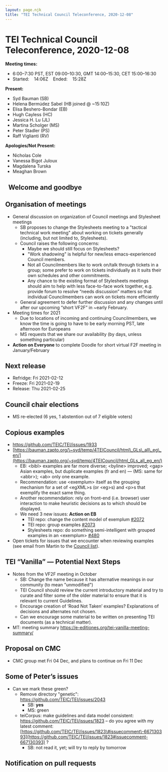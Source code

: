 ```yaml
---
layout: page.njk
title: "TEI Technical Council Teleconference, 2020-12-08"
---
```

# TEI Technical Council Teleconference, 2020-12-08
**Meeting times:** 


* 6:00–7:30 PST, EST 09:00–10:30, GMT 14:00–15:30, CET 15:00–16:30
* Started:    14:06Z    Ended:    15:28Z


**Present:**
* Syd Bauman (SB)
* Helena Bermúdez Sabel (HB joined @ \~15:10Z)
* Elisa Beshero\-Bondar (EB)
* Hugh Cayless (HC)
* Jessica H. Lu (JL)
* Martina Scholger (MS)
* Peter Stadler (PS)
* Raff Viglianti (RV)


**Apologies/Not Present:**
* Nicholas Cole
* Vanessa Bigot Juloux
* Magdalena Turska
* Meaghan Brown


 
Welcome and goodbye
-------------------


Organisation of meetings
------------------------


* General discussion on organization of Council meetings and Stylesheet meetings
	+ SB proposes to change the Stylesheets meeting to a "tactical technical work meeting" about working on tickets generally (including, but not limited to, Stylesheets).
	+ Council raises the following concerns:
		- Maybe we should still focus on Stylesheets?
		- "Work shadowing" is helpful for new/less emacs\-experienced Council members.
		- Not all Councilmembers like to work on/talk through tickets in a group; some prefer to work on tickets individually as it suits their own schedules and other commitments.
		- Any chance to the existing format of Stylesheets meetings should aim to help with less face\-to\-face work together, e.g. provide forum to resolve “needs discussion” matters so that individual Councilmembers can work on tickets more efficiently
	+ General agreement to defer further discussion and any changes until after our upcoming “short VF2F” in \~early February.
* Meeting times for 2021
	+ Due to locations of incoming and continuing Councilmembers, we know the time is going to have to be early morning PST, late afternoon for Europeans
	+ MS requests that we share our availability (by days, unless something particular)
* **Action on Everyone** to complete Doodle for short virtual F2F meeting in January/February


Next release
------------


* Refridge: Fri 2021\-02\-12
* Freeze: Fri 2021\-02\-19
* Release: Thu 2021\-02\-25


Council chair elections
-----------------------


* MS re\-elected (6 yes, 1 abstention out of 7 eligible voters)


Copious examples
----------------


* <https://github.com/TEIC/TEI/issues/1933>
* [https://bauman.zapto.org/\~syd/temp/4TEICouncil/html\_GLs\_all\_eg\_en/](https://bauman.zapto.org/~syd/temp/4TEICouncil/html_GLs_all_eg_en/)
	+ EB: \<bibl\> examples are far more diverse; \<byline\> improved; \<gap\> Asian examples, but duplicate examples (fr and en) — (MS: same for \<abbr\>); \<ab\> only one example.
	+ Recommendation: use \<exemplum\> itself as the grouping mechanism for a set of \<egXML\>s (or \<eg\>s) and \<p\>s that exemplify the exact same thing.
	+ Another recommendation: rely on front\-end (i.e. browser) user interaction to make heuristic decisions as to which should be displayed.
	+ We need 3 new issues: **Action on EB**
		- TEI repo: change the content model of exemplum [\#2072](https://github.com/TEIC/TEI/issues/2072)
		- TEI repo: group examples [\#2073](https://github.com/TEIC/TEI/issues/2073)
		- Stylesheets repo: do something semi\-intelligent with grouped examples in an \<exemplum\> [\#480](https://github.com/TEIC/Stylesheets/issues/480)
* Open tickets for issues that we encounter when reviewing examples (see email from Martin to the [Council list](https://lists.tei-c.org/pipermail/tei-council/2020-November/026587.html)).


TEI “Vanilla” — Potential Next Steps
------------------------------------


* Notes from the VF2F meeting in October
	+ SB: Change the name because it has alternative meanings in our community (to mean "unmodified")
	+ TEI Council should review the current introductory material and try to curate and filter some of the older material to ensure that it is relevant to current Guidelines.
	+ Encourage creation of ‘Road Not Taken’ examples? Explanations of decisions and alternates not chosen.
	+ Can we encourage some material to be written on presenting TEI documents (as a technical matter).
* MT: meeting summary [https://e\-editiones.org/tei\-vanilla\-meeting\-summary/](https://e-editiones.org/tei-vanilla-meeting-summary/)


Proposal on CMC
---------------


* CMC group met Fri 04 Dec, and plans to continue on Fri 11 Dec


Some of Peter’s issues
----------------------


* Can we mark these green?
	+ Remove directory "genetic": <https://github.com/TEIC/TEI/issues/2043>
		- SB: **yes**
		- MS: green
	+ teiCorpus: make guidelines and data model consistent: <https://github.com/TEIC/TEI/issues/1823> – do you agree with my latest comment: [https://github.com/TEIC/TEI/issues/1823\#issuecomment\-667130393](https://github.com/TEIC/TEI/issues/1823#issuecomment-667130393) ?
		- SB: not read it, yet; will try to reply by tomorrow


Notification on pull requests
-----------------------------


 